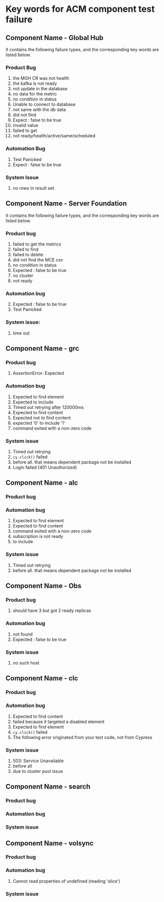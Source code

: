 # Key words for ACM component test failure

## Component Name - Global Hub

It contains the following failure types, and the corresponding key words are listed below.

### Product Bug 

  1. the MGH CR was not health
  2. the kafka is not ready
  3. not update in the database
  4. no data for the metric
  5. no condition in status
  6. Unable to connect to database
  7. not same with the db data
  8. did not find
  9. Expect <bool>: false to be true 
  10. invalid value
  11. failed to get
  12. not ready/health/active/same/scheduled

### Automation Bug

  1. Test Panicked
  2. Expect <bool>: false to be true

### System Issue

  1. no rows in result set.

## Component Name - Server Foundation

It contains the following failure types, and the corresponding key words are listed below.

### Product bug

  1. failed to get the metrics
  2. failed to find
  3. failed to delete
  4. did not find the MCE csv
  5. no condition in status
  6. Expected <bool>: false to be true
  7. no cluster
  8. not ready
  
### Automation bug 

  2. Expected <bool>: false to be true  
  3. Test Panicked 

### System issue:
  1. time out

## Component Name - grc

### Product bug

  1. AssertionError: Expected

### Automation bug

  1. Expected to find element
  2. Expected to include
  3. Timed out retrying after 120000ms
  4. Expected to find content
  5. Expected not to find content
  6. expected '0' to include '1'
  7. command exited with a non-zero code

### System issue

  1. Timed out retrying
  2. `cy.click()` failed
  3. before all. that means dependent package not be installed
  4. Login failed (401 Unauthorized)

## Component Name - alc

### Product bug

### Automation bug
  1. Expected to find element
  2. Expected to find content 
  3. command exited with a non-zero code
  4. subscription is not ready
  5. to include

### System issue
  1. Timed out retrying
  2. before all. that means dependent package not be installed

## Component Name - Obs

### Product bug
  1. should have 3 but got 2 ready replicas

### Automation bug
  1. not found
  2. Expected <bool>: false to be true

### System issue
  1. no such host

## Component Name - clc

### Product bug
### Automation bug
  1. Expected to find content
  2. failed because it targeted a disabled element
  3. Expected to find element
  4. `cy.click()` failed
  5. The following error originated from your test code, not from Cypress
  
### System issue
  1. 503: Service Unavailable
  2. before all
  3. due to cluster pool issue

## Component Name - search

### Product bug
### Automation bug
### System issue 

## Component Name - volsync

### Product bug
### Automation bug
1. Cannot read properties of undefined (reading 'slice')
### System issue 